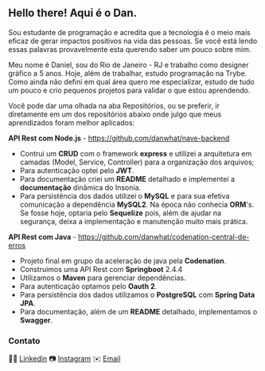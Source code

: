 ## Hello there! Aqui é o Dan.

Sou estudante de programação e acredita que a tecnologia é o meio mais eficaz de gerar impactos positivos na vida das pessoas. Se você está lendo essas palavras provavelmente esta querendo saber um pouco sobre mim. 

Meu nome é Daniel, sou do Rio de Janeiro - RJ e trabalho como designer gráfico a  5 anos.
Hoje, além de trabalhar, estudo programação na Trybe. Como ainda não defini em qual área quero me especializar, estudo de tudo um pouco e crio pequenos projetos para validar o que estou aprendendo.

Você pode dar uma olhada na aba Repositórios, ou se preferir, ir diretamente em um dos repositórios abaixo onde julgo que meus aprendizados foram melhor aplicados:

**API Rest com Node.js** - https://github.com/danwhat/nave-backend
- Contrui um **CRUD** com o framework **express** e utilizei a arquitetura em camadas (Model, Service, Controller) para a organização dos arquivos;
- Para autenticação optei pelo **JWT**.
- Para documentação criei um **README** detalhado e implementei a **documentação** dinâmica do Insonia.
- Para persistência dos dados utilizei o **MySQL** e para sua efetiva comunicação a dependência **MySQL2**. Na época não conhecia **ORM**'s. Se fosse hoje, optaria pelo **Sequelize** pois, além de ajudar na segurança, deixa a implementação e manutenção muito mais prática.

**API Rest com Java** - https://github.com/danwhat/codenation-central-de-erros
- Projeto final em grupo da aceleração de java pela **Codenation**.
- Construimos uma API Rest com **Springboot** 2.4.4
-  Utilizamos o **Maven** para gerenciar dependências.
- Para autenticação optamos pelo **Oauth 2**.
- Para persistência dos dados utilizamos o **PostgreSQL** com **Spring Data JPA**.
- Para documentação, além de um **README** detalhado, implementamos o **Swagger**.


### Contato
👨‍💼 [Linkedin](https://www.linkedin.com/in/danwhat/)
📷 [Instagram](https://www.instagram.com/daanwhat/)
✉️ [Email](mailto:daanwhat@gmail.com)
